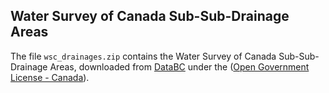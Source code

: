 ## Water Survey of Canada Sub-Sub-Drainage Areas

The file `wsc_drainages.zip` contains the Water Survey of Canada Sub-Sub-Drainage Areas, downloaded from [DataBC](https://catalogue.data.gov.bc.ca/dataset/water-survey-of-canada-sub-sub-drainage-areas) under the ([Open Government License - Canada](http://open.canada.ca/en/open-government-licence-canada)). 
